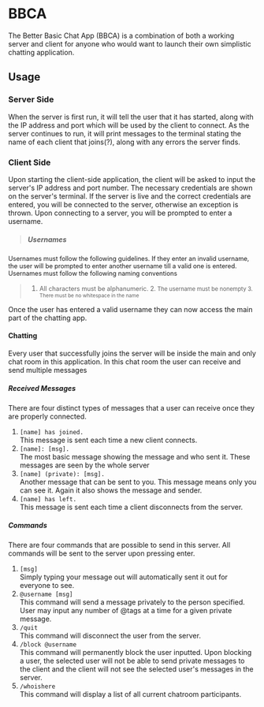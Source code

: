 # BBCA

The Better Basic Chat App (BBCA) is a combination of both a working server and client for anyone who would want to launch their own simplistic chatting application.

## Usage

### Server Side

When the server is first run, it will tell the user that it has started, along with the IP address and port which will be used by the client to connect. As the server continues to run, it will print messages to the terminal stating the name of each client that joins(?), along with any errors the server finds.

### Client Side

Upon starting the client-side application, the client will be asked to input the server's IP address and port number. The necessary credentials are shown on the server's terminal. If the server is live and the correct credentials are entered, you will be connected to the server, otherwise an exception is thrown. Upon connecting to a server, you will be prompted to enter a username.

>##### Usernames
<span style="font-size:90%"> Usernames must follow the following guidelines. If they enter an invalid username, the user will be prompted to enter another username till a valid one is entered. Usernames must follow the following naming conventions
>1. <span style="font-size:90%"> All characters must be alphanumeric.
2.<span style="font-size:90%"> The username must be nonempty
3.<span style="font-size:90%"> There must be no whitespace in the name

Once the user has entered a valid username they can now access the main part of the chatting app. 

#### Chatting
Every user that successfully joins the server will be inside the main and only chat room in this application. In this chat room the user can receive and send multiple messages

##### Received Messages
There are four distinct types of messages that a user can receive once they are properly connected.
1. ```[name] has joined.```<br>This message is sent each time a new client connects.
2. ```[name]: [msg].```<br>The most basic message showing the message and who sent it. These messages are seen by the whole server
3. ```[name] (private): [msg].```<br>Another message that can be sent to you. This message means only you can see it. Again it also shows the message and sender.
4. ```[name] has left.```<br>This message is sent each time a client disconnects from the server.

##### Commands
There are four commands that are possible to send in this server. All commands will be sent to the server upon pressing enter.
1. ```[msg]```<br> Simply typing your message out will automatically sent it out for everyone to see.
2. ```@username [msg]```<br>This command will send a message privately to the person specified. User may input any number of @tags at a time for a given private message. 
3. ```/quit```<br>This command will disconnect the user from the server.
4. ```/block @username```<br>This command will permanently block the user inputted. Upon blocking a user, the selected user will not be able to send private messages to the client and the client will not see the selected user's messages in the server.
5. ```/whoishere```<br>This command will display a list of all current chatroom participants.


